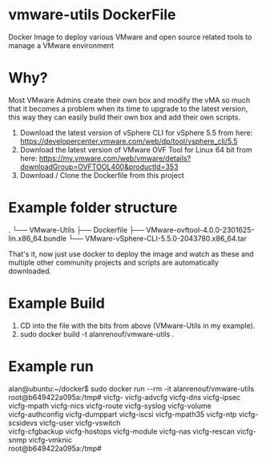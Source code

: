 # vmware-utils DockerFile

Docker Image to deploy various VMware and open source related tools to manage a VMware environment

# Why? 

Most VMware Admins create their own box and modify the vMA so much that it becomes a problem when its time to upgrade to the latest version, this way they can easily build their own box and add their own scripts.

1. Download the latest version of vSphere CLI for vSphere 5.5 from here: https://developercenter.vmware.com/web/dp/tool/vsphere_cli/5.5
2. Download the latest version of VMware OVF Tool for Linux 64 bit from here: https://my.vmware.com/web/vmware/details?downloadGroup=OVFTOOL400&productId=353
3. Download / Clone the Dockerfile from this project


# Example folder structure
.
└── VMware-Utils
    ├── Dockerfile
    ├── VMware-ovftool-4.0.0-2301625-lin.x86_64.bundle
    └── VMware-vSphere-CLI-5.5.0-2043780.x86_64.tar

That's it, now just use docker to deploy the image and watch as these and multiple other community projects and scripts are automatically downloaded.

# Example Build
1. CD into the file with the bits from above (VMware-Utils in my example).
2. sudo docker build -t alanrenouf/vmware-utils .

# Example run

alan@ubuntu:~/docker$ sudo docker run --rm -it alanrenouf/vmware-utils
root@b649422a095a:/tmp# vicfg-
vicfg-advcfg      vicfg-dns         vicfg-ipsec       vicfg-mpath       vicfg-nics        vicfg-route       vicfg-syslog      vicfg-volume      
vicfg-authconfig  vicfg-dumppart    vicfg-iscsi       vicfg-mpath35     vicfg-ntp         vicfg-scsidevs    vicfg-user        vicfg-vswitch     
vicfg-cfgbackup   vicfg-hostops     vicfg-module      vicfg-nas         vicfg-rescan      vicfg-snmp        vicfg-vmknic      
root@b649422a095a:/tmp#

